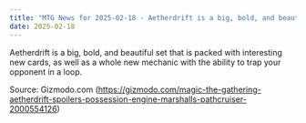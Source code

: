 ```yaml
---
title: "MTG News for 2025-02-18 - Aetherdrift is a big, bold, and beautiful set that..."
date: 2025-02-18
---
```


Aetherdrift is a big, bold, and beautiful set that is packed with interesting new cards, as well as a whole new mechanic with the ability to trap your opponent in a loop.

Source: Gizmodo.com (https://gizmodo.com/magic-the-gathering-aetherdrift-spoilers-possession-engine-marshalls-pathcruiser-2000554126)
